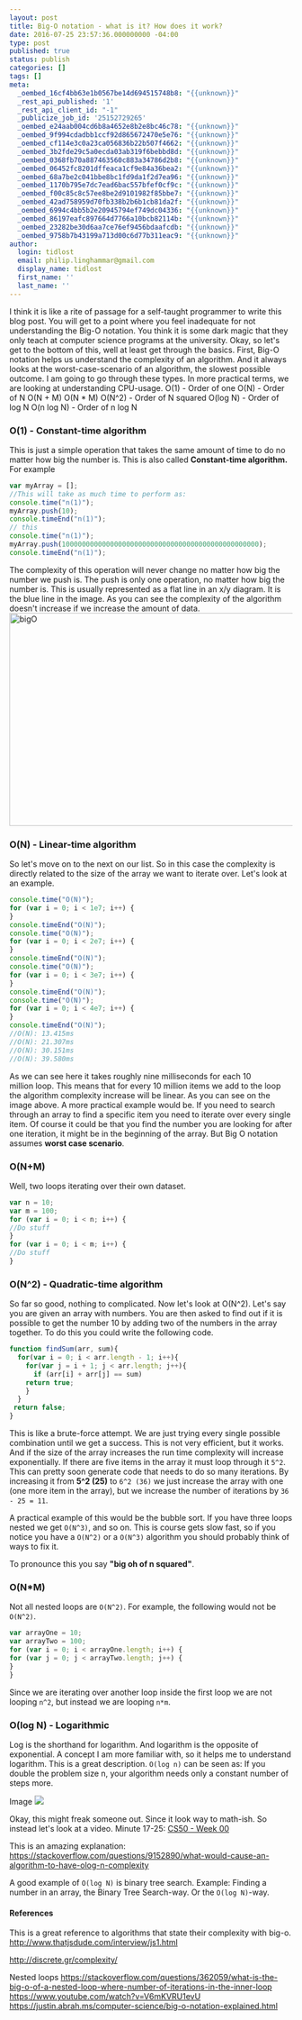 ```yaml
---
layout: post
title: Big-O notation - what is it? How does it work?
date: 2016-07-25 23:57:36.000000000 -04:00
type: post
published: true
status: publish
categories: []
tags: []
meta:
  _oembed_16cf4bb63e1b0567be14d694515748b8: "{{unknown}}"
  _rest_api_published: '1'
  _rest_api_client_id: "-1"
  _publicize_job_id: '25152729265'
  _oembed_e24aab004cd6b8a4652e8b2e8bc46c78: "{{unknown}}"
  _oembed_9f994cdadbb1ccf92d865672470e5e76: "{{unknown}}"
  _oembed_cf114e3c0a23ca056836b22b507f4662: "{{unknown}}"
  _oembed_3b2fde29c5a0ecda03ab319f6bebbd8d: "{{unknown}}"
  _oembed_0368fb70a887463560c883a34786d2b8: "{{unknown}}"
  _oembed_06452fc8201dffeaca1cf9e84a36bea2: "{{unknown}}"
  _oembed_68a7be2c041bbe8bc1fd9da1f2d7ea96: "{{unknown}}"
  _oembed_1170b795e7dc7ead6bac557bfef0cf9c: "{{unknown}}"
  _oembed_f00c85c8c57ee8be2d9101982f85bbe7: "{{unknown}}"
  _oembed_42ad758959d70fb338b2b6b1cb81da2f: "{{unknown}}"
  _oembed_6994c4bb5b2e20945794ef749dc04336: "{{unknown}}"
  _oembed_86197eafc897664d7766a10bcb82114b: "{{unknown}}"
  _oembed_23282be30d6aa7ce76ef9456bdaafcdb: "{{unknown}}"
  _oembed_9758b7b43199a713d00c6d77b311eac9: "{{unknown}}"
author:
  login: tidlost
  email: philip.linghammar@gmail.com
  display_name: tidlost
  first_name: ''
  last_name: ''
---
```



I think it is like a rite of passage for a self-taught programmer to write this blog post. You will get to a point where you feel inadequate for not understanding the Big-O notation. You think it is some dark magic that they only teach at computer science programs at the university. Okay, so let's get to the bottom of this, well at least get through the basics.
First, Big-O notation helps us understand the complexity of an algorithm. And it always looks at the worst-case-scenario of an algorithm, the slowest possible outcome.
I am going to go through these types. In more practical terms, we are looking at understanding CPU-usage.
O(1) - Order of one
O(N) - Order of N
O(N + M)
O(N * M)
O(N^2) - Order of N squared
O(log N) - Order of log N
O(n log N) - Order of n log N

### O(1) - Constant-time algorithm
This is just a simple operation that takes the same amount of time to do no matter how big the number is. This is also called **Constant-time algorithm.**
For example

```javascript
var myArray = [];
//This will take as much time to perform as:
console.time("n(1)");
myArray.push(10);
console.timeEnd("n(1)");
// this
console.time("n(1)");
myArray.push(1000000000000000000000000000000000000000000000000);
console.timeEnd("n(1)");
```

The complexity of this operation will never change no matter how big the number we push is. The push is only one operation, no matter how big the number is. This is usually represented as a flat line in an x/y diagram. It is the blue line in the image. As you can see the complexity of the algorithm doesn't increase if we increase the amount of data.
<img class="alignnone size-full wp-image-1843" src="{{ site.baseurl }}/assets/bigo.png" alt="bigO" width="526" height="378" />

### O(N) - Linear-time algorithm
So let's move on to the next on our list. So in this case the complexity is directly related to the size of the array we want to iterate over. Let's look at an example.

```javascript
console.time("O(N)");
for (var i = 0; i < 1e7; i++) {
}
console.timeEnd("O(N)");
console.time("O(N)");
for (var i = 0; i < 2e7; i++) {
}
console.timeEnd("O(N)");
console.time("O(N)");
for (var i = 0; i < 3e7; i++) {
}
console.timeEnd("O(N)");
console.time("O(N)");
for (var i = 0; i < 4e7; i++) {
}
console.timeEnd("O(N)");
//O(N): 13.415ms
//O(N): 21.307ms
//O(N): 30.151ms
//O(N): 39.580ms
```

As we can see here it takes roughly nine milliseconds for each 10 million loop. This means that for every 10 million items we add to the loop the algorithm complexity increase will be linear. As you can see on the image above.
A more practical example would be. If you need to search through an array to find a specific item you need to iterate over every single item. Of course it could be that you find the number you are looking for after one iteration, it might be in the beginning of the array. But Big O notation assumes **worst case scenario**.

### O(N+M)

Well, two loops iterating over their own dataset.

```javascript
var n = 10;
var m = 100;
for (var i = 0; i < n; i++) {
//Do stuff
}
for (var i = 0; i < m; i++) {
//Do stuff
}
```

### O(N^2) - Quadratic-time algorithm

So far so good, nothing to complicated. Now let's look at O(N^2).
Let's say you are given an array with numbers. You are then asked to find out if it is possible to get the number 10 by adding two of the numbers in the array together. To do this you could write the following code.

```javascript
function findSum(arr, sum){
  for(var i = 0; i < arr.length - 1; i++){
    for(var j = i + 1; j < arr.length; j++){
      if (arr[i] + arr[j] == sum)
    return true;
    }
  }
 return false;
}
```

This is like a brute-force attempt. We are just trying every single possible combination until we get a success. This is not very efficient, but it works. And if the size of the array increases the run time complexity will increase exponentially. If there are five items in the array it must loop through it `5^2`. This can pretty soon generate code that needs to do so many iterations. By increasing it from **5^2 (25)** to `6^2 (36)` we just increase the array with one (one more item in the array), but we increase the number of iterations by `36 - 25 = 11`.

A practical example of this would be the bubble sort.
If you have three loops nested we get `O(N^3)`, and so on. This is course gets slow fast, so if you notice you have a `O(N^2)` or a `O(N^3)` algorithm you should probably think of ways to fix it.

To pronounce this you say **"big oh of n squared"**.

### O(N*M)
Not all nested loops are  `O(N^2)`. For example, the following would not be `O(N^2)`.

```javascript
var arrayOne = 10;
var arrayTwo = 100;
for (var i = 0; i < arrayOne.length; i++) {
for (var j = 0; j < arrayTwo.length; j++) {
}
}
```

Since we are iterating over another loop inside the first loop we are not looping `n^2`, but instead we are looping `n*m`.

### O(log N) - Logarithmic

Log is the shorthand for logarithm. And logarithm is the opposite of exponential. A concept I am more familiar with, so it helps me to understand logarithm.
This is a great description.
`O(log n)` can be seen as: If you double the problem size n, your algorithm needs only a constant number of steps more.

Image
<img src="{{ site.baseurl }}/assets/Log_Exp_inverts.jpg" />

Okay, this might freak someone out. Since it look way to math-ish. So instead let's look at a video. Minute 17-25: [CS50 - Week 00](https://www.youtube.com/watch?v=zFenJJtAEzE)

This is an amazing explanation:
https://stackoverflow.com/questions/9152890/what-would-cause-an-algorithm-to-have-olog-n-complexity

A good example of `O(log N)` is binary tree search.
Example:
Finding a number in an array, the Binary Tree Search-way. Or the `O(log N)`-way.

#### References

This is a great reference to algorithms that state their complexity with big-o.
http://www.thatjsdude.com/interview/js1.html

http://discrete.gr/complexity/

Nested loops
https://stackoverflow.com/questions/362059/what-is-the-big-o-of-a-nested-loop-where-number-of-iterations-in-the-inner-loop
https://www.youtube.com/watch?v=V6mKVRU1evU
https://justin.abrah.ms/computer-science/big-o-notation-explained.html
